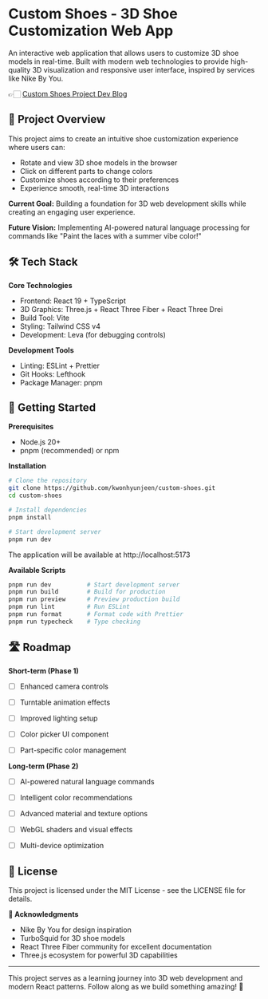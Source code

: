 # Custom Shoes - 3D Shoe Customization Web App

An interactive web application that allows users to customize 3D shoe models in real-time. Built with modern web technologies to provide high-quality 3D visualization and responsive user interface, inspired by services like Nike By You.

👉🏻 [Custom Shoes Project Dev Blog](https://kwonhyunjin.super.site/learnings)

## 🚀 Project Overview

This project aims to create an intuitive shoe customization experience where users can:

- Rotate and view 3D shoe models in the browser
- Click on different parts to change colors
- Customize shoes according to their preferences
- Experience smooth, real-time 3D interactions

**Current Goal:** Building a foundation for 3D web development skills while creating an engaging user experience.

**Future Vision:** Implementing AI-powered natural language processing for commands like "Paint the laces with a summer vibe color!"

## 🛠 Tech Stack

**Core Technologies**

- Frontend: React 19 + TypeScript
- 3D Graphics: Three.js + React Three Fiber + React Three Drei
- Build Tool: Vite
- Styling: Tailwind CSS v4
- Development: Leva (for debugging controls)

**Development Tools**

- Linting: ESLint + Prettier
- Git Hooks: Lefthook
- Package Manager: pnpm

## 🎯 Getting Started

**Prerequisites**

- Node.js 20+
- pnpm (recommended) or npm

**Installation**

```bash
# Clone the repository
git clone https://github.com/kwonhyunjeen/custom-shoes.git
cd custom-shoes

# Install dependencies
pnpm install

# Start development server
pnpm run dev
```

The application will be available at http://localhost:5173

**Available Scripts**

```bash
pnpm run dev          # Start development server
pnpm run build        # Build for production
pnpm run preview      # Preview production build
pnpm run lint         # Run ESLint
pnpm run format       # Format code with Prettier
pnpm run typecheck    # Type checking
```

## 🛣 Roadmap

**Short-term (Phase 1)**

- [ ] Enhanced camera controls

- [ ] Turntable animation effects

- [ ] Improved lighting setup

- [ ] Color picker UI component

- [ ] Part-specific color management

**Long-term (Phase 2)**

- [ ] AI-powered natural language commands

- [ ] Intelligent color recommendations

- [ ] Advanced material and texture options

- [ ] WebGL shaders and visual effects

- [ ] Multi-device optimization

## 📝 License

This project is licensed under the MIT License - see the LICENSE file for details.

**🙏 Acknowledgments**

- Nike By You for design inspiration
- TurboSquid for 3D shoe models
- React Three Fiber community for excellent documentation
- Three.js ecosystem for powerful 3D capabilities

---

This project serves as a learning journey into 3D web development and modern React patterns. Follow along as we build something amazing! 🚀
